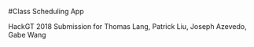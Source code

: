 #Class Scheduling App

HackGT 2018 Submission for Thomas Lang, Patrick Liu, Joseph Azevedo, Gabe Wang